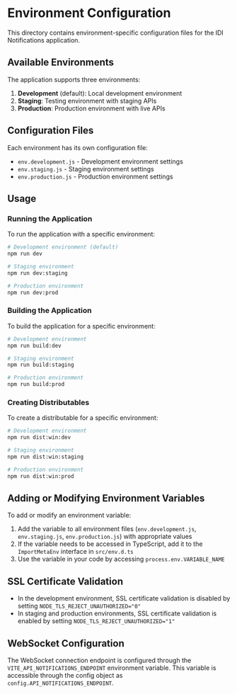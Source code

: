 # Environment Configuration

This directory contains environment-specific configuration files for the IDI Notifications application.

## Available Environments

The application supports three environments:

1. **Development** (default): Local development environment
2. **Staging**: Testing environment with staging APIs
3. **Production**: Production environment with live APIs

## Configuration Files

Each environment has its own configuration file:

- `env.development.js` - Development environment settings
- `env.staging.js` - Staging environment settings
- `env.production.js` - Production environment settings

## Usage

### Running the Application

To run the application with a specific environment:

```bash
# Development environment (default)
npm run dev

# Staging environment
npm run dev:staging

# Production environment
npm run dev:prod
```

### Building the Application

To build the application for a specific environment:

```bash
# Development environment
npm run build:dev

# Staging environment
npm run build:staging

# Production environment
npm run build:prod
```

### Creating Distributables

To create a distributable for a specific environment:

```bash
# Development environment
npm run dist:win:dev

# Staging environment
npm run dist:win:staging

# Production environment
npm run dist:win:prod
```

## Adding or Modifying Environment Variables

To add or modify an environment variable:

1. Add the variable to all environment files (`env.development.js`, `env.staging.js`, `env.production.js`) with appropriate values
2. If the variable needs to be accessed in TypeScript, add it to the `ImportMetaEnv` interface in `src/env.d.ts`
3. Use the variable in your code by accessing `process.env.VARIABLE_NAME`

## SSL Certificate Validation

- In the development environment, SSL certificate validation is disabled by setting `NODE_TLS_REJECT_UNAUTHORIZED="0"`
- In staging and production environments, SSL certificate validation is enabled by setting `NODE_TLS_REJECT_UNAUTHORIZED="1"`

## WebSocket Configuration

The WebSocket connection endpoint is configured through the `VITE_API_NOTIFICATIONS_ENDPOINT` environment variable. This variable is accessible through the config object as `config.API_NOTIFICATIONS_ENDPOINT`. 